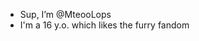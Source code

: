 - Sup, I’m @MteooLops
- I'm a 16 y.o. which likes the furry fandom
<!---
MteooLops/MteooLops is a ✨ special ✨ repository because its `README.md` (this file) appears on your GitHub profile.
You can click the Preview link to take a look at your changes.
--->

